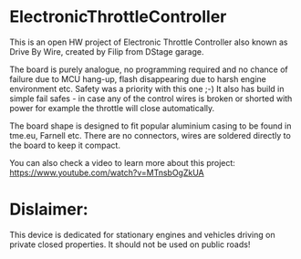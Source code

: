 # ElectronicThrottleController
This is an open HW project of Electronic Throttle Controller also known as Drive By Wire, created by Filip from DStage garage.

The board is purely analogue, no programming required and no chance of failure due to MCU hang-up, flash disappearing due to harsh engine environment etc. Safety was a priority with this one ;-) It also has build in simple fail safes - in case any of the control wires is broken or shorted with power for example the throttle will close automatically.

The board shape is designed to fit popular aluminium casing to be found in tme.eu, Farnell etc. There are no connectors, wires are soldered directly to the board to keep it compact.

You can also check a video to learn more about this project: https://www.youtube.com/watch?v=MTnsbOgZkUA 

# Dislaimer: 
This device is dedicated for stationary engines and vehicles driving on private closed
properties. It should not be used on public roads!
